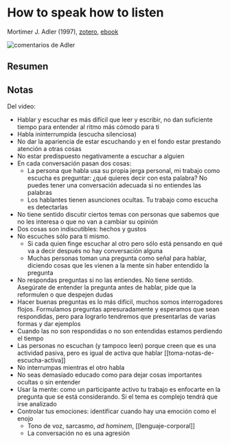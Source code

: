 # How to speak how to listen
Mortimer J. Adler (1997), [zotero](zotero://select/items/@adler1997), [ebook](file:///home/sabhz/archivo/librero/adler1997.epub)

![comentarios de Adler](https://youtu.be/MLFnmU8Rxww?si=fro7Oms5AYa8dlij)

## Resumen


## Notas
Del video:
- Hablar y escuchar es más difícil que leer y escribir, no dan suficiente tiempo para entender al ritmo más cómodo para ti
- Habla ininterrumpida (escucha silenciosa)
- No dar la apariencia de estar escuchando y en el fondo estar prestando atención a otras cosas
- No estar predispuesto negativamente a escuchar a alguien
- En cada conversación pasan dos cosas:
    - La persona que habla usa su propia jerga personal, mi trabajo como escucha es preguntar: ¿qué quieres decir con esta palabra? No puedes tener una conversación adecuada si no entiendes las palabras
    - Los hablantes tienen asunciones ocultas. Tu trabajo como escucha es detectarlas
- No tiene sentido discutir ciertos temas con personas que sabemos que no les interesa o que no van a cambiar su opinión
- Dos cosas son indiscutibles: hechos y gustos
- No escuches sólo para ti mismo. 
    - Si cada quien finge escuchar al otro pero sólo está pensando en qué va a decir después no hay conversación alguna
    - Muchas personas toman una pregunta como señal para hablar, diciendo cosas que  les vienen a la mente sin haber entendido la pregunta
- No respondas preguntas si no las entiendes. No tiene sentido. Asegúrate de entender la pregunta antes de hablar, pide que la reformulen o que despejen dudas
- Hacer buenas preguntas es lo más difícil, muchos somos interrogadores flojos. Formulamos preguntas apresuradamente y esperamos que sean respondidas, pero para lograrlo tendremos que presentarlas de varias formas y dar ejemplos
- Cuando las no son respondidas o no son entendidas estamos perdiendo el tiempo
- Las personas no escuchan (y tampoco leen) porque creen que es una actividad pasiva, pero es igual de activa que hablar [[toma-notas-de-escucha-activa]]
- No interrumpas mientras el otro habla
- No seas demasiado educado como para dejar cosas importantes ocultas o sin entender
- Usar la mente: como un participante activo tu trabajo es enfocarte en la pregunta que se está considerando. Si el tema es complejo tendrá que irse analizado
- Controlar tus emociones: identificar cuando hay una emoción como el enojo
    - Tono de voz, sarcasmo, *ad hominem*, [[lenguaje-corporal]]
    - La conversación no es una agresión


